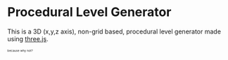 # Procedural Level Generator

This is a 3D (x,y,z axis), non-grid based, procedural level generator made using [three.js](https://threejs.org/).



<sub><sup><sub><sup>because why not?</sub></sup></sub></sup>
